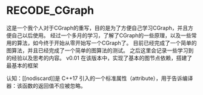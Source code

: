 # RECODE_CGraph
这是一个我个人对于CGraph的重写，目的是为了方便自己学习CGraph，并且方便自己以后使用。
经过一个多月的学习，了解了CGraph的一些原理，以及一些常用的算法，如今终于开始从零开始写一个CGraph了。
目前已经完成了一个简单的图算法，并且已经完成了一个简单的图算法的测试。
之后这里会记录一些学习到的经验以及思考的内容。
v0.01
在该版本中，实现了基本的图节点依赖，搭建了最基本的框架

认知：[[nodiscard]]是 C++17 引入的一个标准属性（attribute），用于告诉编译器：该函数的返回值不应被忽略。
